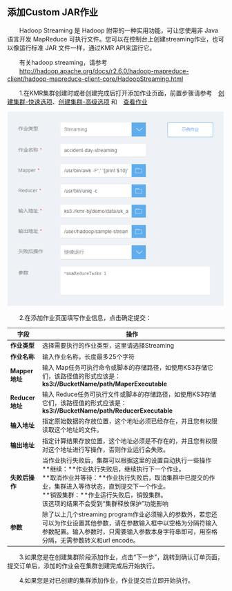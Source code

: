 ## 添加Custom JAR作业

　　Hadoop Streaming 是 Hadoop 附带的一种实用功能，可让您使用非 Java 语言开发 MapReduce 可执行文件。您可以在控制台上创建streaming作业，也可以像运行标准 JAR 文件一样，通过KMR API来运行它。
  
　　有关hadoop streaming，请参考<br>
　　http://hadoop.apache.org/docs/r2.6.0/hadoop-mapreduce-client/hadoop-mapreduce-client-core/HadoopStreaming.html
  
　　1.在KMR集群创建时或者创建完成后打开添加作业页面，前置步骤请参考　[创建集群-快速选项](chuang_jian_ji_qun_kuai_su_xuan_xiang.md)、[创建集群-高级选项](chuang_jian_ji_qun_gao_ji_xuan_xiang.md) 和　[查看作业](zuo_ye_xiang_qing.md)

![streaming](./images/streaming.png)

　　2.在添加作业页面填写作业信息，点击确定提交：

 | 字段 | 操作 |
| -- | -- |
| **作业类型** | 选择需要执行的作业类型，这里请选择Streaming |
| **作业名称** | 输入作业名称，长度最多25个字符 |
| **Mapper地址** | 输入 Map任务可执行命令或脚本的存储路径，如使用KS3存储它们，该路径值的形式应该是：<br>**ks3://BucketName/path/MaperExecutable**|
| **Reducer地址** | 输入 Reduce任务可执行文件或脚本的存储路径，如使用KS3存储它们，该路径值的形式应该是：<br>**ks3://BucketName/path/ReducerExecutable** |
| **输入地址** | 指定原始数据的存放位置，这个地址必须已经存在，并且您有权限读取这个地址的文件。 |
| **输出地址** |指定计算结果存放位置，这个地址必须是不存在的，并且您有权限对这个地址进行写操作，否则作业运行会失败。 |
| **失败后操作** | 当作业执行失败后，集群可以根据这里的设置自动执行一些操作<br> **继续：**作业执行失败后，继续执行下一个作业。<br>**取消作业并等待：**作业执行失败后，取消集群中已提交的作业，集群进入等待状态，直到提交下一个作业。<br>**销毁集群：**作业运行失败后，销毁集群。<br>该选项的结果不会受到“集群释放保护”功能影响 | 
| **参数** |除了以上几个streaming program作业必须输入的参数外，若您还可以为作业设置其他参数，请在参数输入框中以空格为分隔符输入参数配置。输入参数时，只需要输入参数本身字符串即可，用空格分隔，无需参数转义和url encode。 |

　　3.如果您是在创建集群阶段添加作业，点击“下一步”，跳转到确认订单页面，提交订单后，添加的作业会在集群创建完成后开始执行。

　　4.如果您是对已创建的集群添加作业，作业提交后立即开始执行。